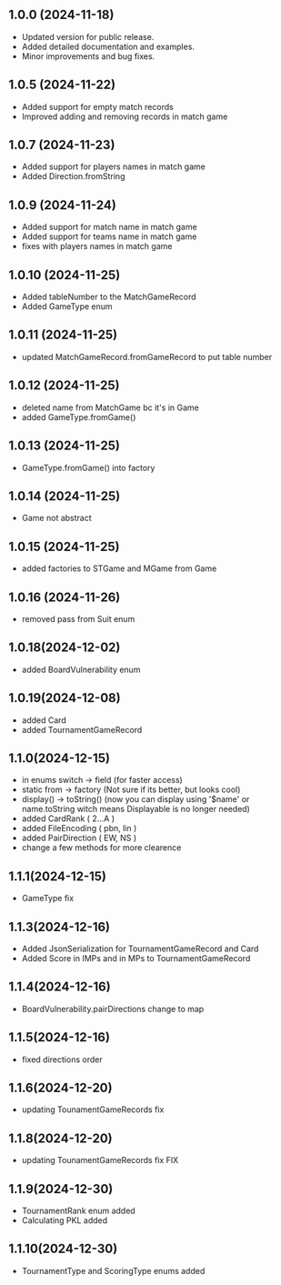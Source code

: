 ## 1.0.0 (2024-11-18)
- Updated version for public release.
- Added detailed documentation and examples.
- Minor improvements and bug fixes.

## 1.0.5 (2024-11-22)
- Added support for empty match records
- Improved adding and removing records in match game

## 1.0.7 (2024-11-23)
- Added support for players names in match game
- Added Direction.fromString

## 1.0.9 (2024-11-24)
- Added support for match name in match game
- Added support for teams name in match game
- fixes with players names in match game

## 1.0.10 (2024-11-25)
- Added tableNumber to the MatchGameRecord
- Added GameType enum

## 1.0.11 (2024-11-25)
- updated MatchGameRecord.fromGameRecord to put table number

## 1.0.12 (2024-11-25)
- deleted name from MatchGame bc it's in Game
- added GameType.fromGame()

## 1.0.13 (2024-11-25)
- GameType.fromGame() into factory

## 1.0.14 (2024-11-25)
- Game not abstract

## 1.0.15 (2024-11-25)
- added factories to STGame and MGame from Game

## 1.0.16 (2024-11-26)
- removed pass from Suit enum

## 1.0.18(2024-12-02)
- added BoardVulnerability enum

## 1.0.19(2024-12-08)
- added Card
- added TournamentGameRecord

## 1.1.0(2024-12-15)
- in enums switch -> field (for faster access)
- static from -> factory (Not sure if its better, but looks cool)
- display() -> toString() (now you can display using '$name' or name.toString witch means Displayable is no longer needed)
- added CardRank ( 2...A )
- added FileEncoding ( pbn, lin )
- added PairDirection ( EW, NS )
- change a few methods for more clearence

## 1.1.1(2024-12-15)
- GameType fix

## 1.1.3(2024-12-16)
- Added JsonSerialization for TournamentGameRecord and Card
- Added Score in IMPs and in MPs to TournamentGameRecord

## 1.1.4(2024-12-16)
- BoardVulnerability.pairDirections change to map

## 1.1.5(2024-12-16)
- fixed directions order

## 1.1.6(2024-12-20)
- updating TounamentGameRecords fix

## 1.1.8(2024-12-20)
- updating TounamentGameRecords fix FIX

## 1.1.9(2024-12-30)
- TournamentRank enum added
- Calculating PKL added

## 1.1.10(2024-12-30)
- TournamentType and ScoringType enums added